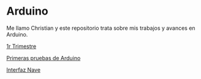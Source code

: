 # Arduino

Me llamo Christian y este repositorio trata sobre mis trabajos y avances en Arduino.

[1r Trimestre](https://github.com/Tabrih/1er-Trimestre)

[Primeras pruebas de Arduino](https://github.com/Tabrih/Arduino/blob/main/Primera%20prueba.md)

[Interfaz Nave](https://github.com/Tabrih/Arduino/blob/main/Interfaz%20Nave.md)
